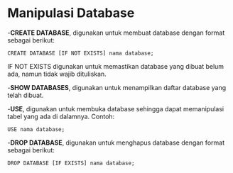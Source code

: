 # Manipulasi Database

-**CREATE DATABASE**, digunakan untuk membuat database dengan format sebagai berikut:

```MySQL
CREATE DATABASE [IF NOT EXISTS] nama database;
```
IF NOT EXISTS digunakan untuk memastikan database yang dibuat belum ada, namun tidak wajib dituliskan.

-**SHOW DATABASES**, digunakan untuk menampilkan daftar database yang telah dibuat.

-**USE**, digunakan untuk membuka database sehingga dapat memanipulasi tabel yang ada di dalamnya. Contoh:
```MySQL
USE nama database;
```
-**DROP DATABASE**, digunakan untuk menghapus database dengan format sebagai berikut:
```MySQL
DROP DATABASE [IF EXISTS] nama database;
```
